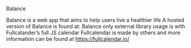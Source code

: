 Balance

Balance is a web app that aims to help users live a healthier life
A hosted version of Balance is found at:
Balance only external library usage is with Fullcalander’s full JS calendar 
Fullcalendar is made by others and more information can be found at
    https://fullcalendar.io/
